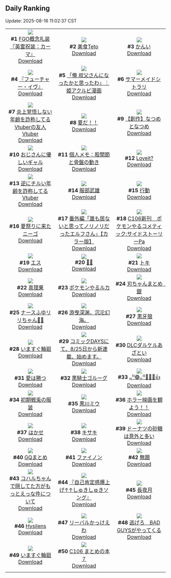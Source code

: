## Daily Ranking
Update: 2025-08-16 11:02:37 CST

|      |      |      |
| :----: | :----: | :----: |
| ![](https://i.pixiv.re/c/240x480/img-master/img/2025/08/13/07/00/58/133821085_p0_master1200.jpg)<br>**#1** [FGO概念礼装『英霊祝装：カーマ』](https://www.pixiv.net/artworks/133821085)<br>[Download](https://i.pixiv.re/img-original/img/2025/08/13/07/00/58/133821085_p0.jpg) | ![](https://i.pixiv.re/c/240x480/img-master/img/2025/08/13/00/16/43/133812724_p0_master1200.jpg)<br>**#2** [美食Teto](https://www.pixiv.net/artworks/133812724)<br>[Download](https://i.pixiv.re/img-original/img/2025/08/13/00/16/43/133812724_p0.jpg) | ![](https://i.pixiv.re/c/240x480/img-master/img/2025/08/13/09/03/46/133823331_p0_master1200.jpg)<br>**#3** [かんい](https://www.pixiv.net/artworks/133823331)<br>[Download](https://i.pixiv.re/img-original/img/2025/08/13/09/03/46/133823331_p0.jpg) |
| ![](https://i.pixiv.re/c/240x480/img-master/img/2025/08/13/23/01/43/133848472_p0_master1200.jpg)<br>**#4** [『フューチャー・イヴ』](https://www.pixiv.net/artworks/133848472)<br>[Download](https://i.pixiv.re/img-original/img/2025/08/13/23/01/43/133848472_p0.png) | ![](https://i.pixiv.re/c/240x480/img-master/img/2025/08/13/19/26/55/133839175_p0_master1200.jpg)<br>**#5** [「俺 叔父さんになったかと思ったわ」￤姫アクルビ漫画](https://www.pixiv.net/artworks/133839175)<br>[Download](https://i.pixiv.re/img-original/img/2025/08/13/19/26/55/133839175_p0.jpg) | ![](https://i.pixiv.re/c/240x480/img-master/img/2025/08/14/00/00/09/133850927_p0_master1200.jpg)<br>**#6** [サマーメイドシトラリ](https://www.pixiv.net/artworks/133850927)<br>[Download](https://i.pixiv.re/img-original/img/2025/08/14/00/00/09/133850927_p0.jpg) |
| ![](https://i.pixiv.re/c/240x480/img-master/img/2025/08/13/21/07/09/133843424_p0_master1200.jpg)<br>**#7** [炎上覚悟しない年齢を詐称してるVtuberの友人Vtuber](https://www.pixiv.net/artworks/133843424)<br>[Download](https://i.pixiv.re/img-original/img/2025/08/13/21/07/09/133843424_p0.png) | ![](https://i.pixiv.re/c/240x480/img-master/img/2025/08/13/07/45/28/133821884_p0_master1200.jpg)<br>**#8** [夏だ！！](https://www.pixiv.net/artworks/133821884)<br>[Download](https://i.pixiv.re/img-original/img/2025/08/13/07/45/28/133821884_p0.png) | ![](https://i.pixiv.re/c/240x480/img-master/img/2025/08/13/00/02/26/133812034_p0_master1200.jpg)<br>**#9** [【創作】なつめとなつめ](https://www.pixiv.net/artworks/133812034)<br>[Download](https://i.pixiv.re/img-original/img/2025/08/13/00/02/26/133812034_p0.jpg) |
| ![](https://i.pixiv.re/c/240x480/img-master/img/2025/08/13/16/29/17/133833482_p0_master1200.jpg)<br>**#10** [おじさんに優しいギャル](https://www.pixiv.net/artworks/133833482)<br>[Download](https://i.pixiv.re/img-original/img/2025/08/13/16/29/17/133833482_p0.jpg) | ![](https://i.pixiv.re/c/240x480/img-master/img/2025/08/14/06/00/07/133859457_p0_master1200.jpg)<br>**#11** [個人メモ：股関節と骨盤の動き](https://www.pixiv.net/artworks/133859457)<br>[Download](https://i.pixiv.re/img-original/img/2025/08/14/06/00/07/133859457_p0.jpg) | ![](https://i.pixiv.re/c/240x480/img-master/img/2025/08/13/09/50/39/133824219_p0_master1200.jpg)<br>**#12** [Loveit?](https://www.pixiv.net/artworks/133824219)<br>[Download](https://i.pixiv.re/img-original/img/2025/08/13/09/50/39/133824219_p0.png) |
| ![](https://i.pixiv.re/c/240x480/img-master/img/2025/08/14/21/20/17/133883471_p0_master1200.jpg)<br>**#13** [逆にチルい年齢を詐称してるVtuber](https://www.pixiv.net/artworks/133883471)<br>[Download](https://i.pixiv.re/img-original/img/2025/08/14/21/20/17/133883471_p0.png) | ![](https://i.pixiv.re/c/240x480/img-master/img/2025/08/14/00/00/16/133850993_p0_master1200.jpg)<br>**#14** [服部武雄](https://www.pixiv.net/artworks/133850993)<br>[Download](https://i.pixiv.re/img-original/img/2025/08/14/00/00/16/133850993_p0.jpg) | ![](https://i.pixiv.re/c/240x480/img-master/img/2025/08/13/15/26/36/133831888_p0_master1200.jpg)<br>**#15** [行動](https://www.pixiv.net/artworks/133831888)<br>[Download](https://i.pixiv.re/img-original/img/2025/08/13/15/26/36/133831888_p0.png) |
| ![](https://i.pixiv.re/c/240x480/img-master/img/2025/08/13/18/04/27/133836374_p0_master1200.jpg)<br>**#16** [夏祭りに来たニーゴ](https://www.pixiv.net/artworks/133836374)<br>[Download](https://i.pixiv.re/img-original/img/2025/08/13/18/04/27/133836374_p0.png) | ![](https://i.pixiv.re/c/240x480/img-master/img/2025/08/13/00/01/19/133811884_p0_master1200.jpg)<br>**#17** [番外編「誰も居ないと思ってノリノリだったエルフさん」【カラー版】](https://www.pixiv.net/artworks/133811884)<br>[Download](https://i.pixiv.re/img-original/img/2025/08/13/00/01/19/133811884_p0.jpg) | ![](https://i.pixiv.re/c/240x480/img-master/img/2025/08/13/09/12/31/133823505_p0_master1200.jpg)<br>**#18** [C106新刊　ポケモンやるコメティック:サイドストーリーPa](https://www.pixiv.net/artworks/133823505)<br>[Download](https://i.pixiv.re/img-original/img/2025/08/13/09/12/31/133823505_p0.jpg) |
| ![](https://i.pixiv.re/c/240x480/img-master/img/2025/08/13/09/54/51/133824298_p0_master1200.jpg)<br>**#19** [エス](https://www.pixiv.net/artworks/133824298)<br>[Download](https://i.pixiv.re/img-original/img/2025/08/13/09/54/51/133824298_p0.jpg) | ![](https://i.pixiv.re/c/240x480/img-master/img/2025/08/13/20/45/04/133842319_p0_master1200.jpg)<br>**#20** [🫧🐚](https://www.pixiv.net/artworks/133842319)<br>[Download](https://i.pixiv.re/img-original/img/2025/08/13/20/45/04/133842319_p0.png) | ![](https://i.pixiv.re/c/240x480/img-master/img/2025/08/13/00/00/09/133811566_p0_master1200.jpg)<br>**#21** [トキ](https://www.pixiv.net/artworks/133811566)<br>[Download](https://i.pixiv.re/img-original/img/2025/08/13/00/00/09/133811566_p0.jpg) |
| ![](https://i.pixiv.re/c/240x480/img-master/img/2025/08/14/00/30/05/133852551_p0_master1200.jpg)<br>**#22** [真理果](https://www.pixiv.net/artworks/133852551)<br>[Download](https://i.pixiv.re/img-original/img/2025/08/14/00/30/05/133852551_p0.jpg) | ![](https://i.pixiv.re/c/240x480/img-master/img/2025/08/14/06/26/43/133859811_p0_master1200.jpg)<br>**#23** [ポケモンやるルカ](https://www.pixiv.net/artworks/133859811)<br>[Download](https://i.pixiv.re/img-original/img/2025/08/14/06/26/43/133859811_p0.jpg) | ![](https://i.pixiv.re/c/240x480/img-master/img/2025/08/13/18/03/18/133836339_p0_master1200.jpg)<br>**#24** [刃ちゃんまとめ　銀](https://www.pixiv.net/artworks/133836339)<br>[Download](https://i.pixiv.re/img-original/img/2025/08/13/18/03/18/133836339_p0.jpg) |
| ![](https://i.pixiv.re/c/240x480/img-master/img/2025/08/13/00/01/41/133811943_p0_master1200.jpg)<br>**#25** [ナースふゆリリちゃん🩵🩷](https://www.pixiv.net/artworks/133811943)<br>[Download](https://i.pixiv.re/img-original/img/2025/08/13/00/01/41/133811943_p0.jpg) | ![](https://i.pixiv.re/c/240x480/img-master/img/2025/08/14/12/21/56/133867016_p0_master1200.jpg)<br>**#26** [游曳深渊，沉沦幻海。](https://www.pixiv.net/artworks/133867016)<br>[Download](https://i.pixiv.re/img-original/img/2025/08/14/12/21/56/133867016_p0.jpg) | ![](https://i.pixiv.re/c/240x480/img-master/img/2025/08/13/02/51/00/133817363_p0_master1200.jpg)<br>**#27** [黒牙狼](https://www.pixiv.net/artworks/133817363)<br>[Download](https://i.pixiv.re/img-original/img/2025/08/13/02/51/00/133817363_p0.jpg) |
| ![](https://i.pixiv.re/c/240x480/img-master/img/2025/08/14/05/18/22/133858899_p0_master1200.jpg)<br>**#28** [いますぐ輪廻](https://www.pixiv.net/artworks/133858899)<br>[Download](https://i.pixiv.re/img-original/img/2025/08/14/05/18/22/133858899_p0.png) | ![](https://i.pixiv.re/c/240x480/img-master/img/2025/08/13/21/43/13/133842650_p0_master1200.jpg)<br>**#29** [コミックDAYSにて、8/25日から新連載、始めます。](https://www.pixiv.net/artworks/133842650)<br>[Download](https://i.pixiv.re/img-original/img/2025/08/13/21/43/13/133842650_p0.jpg) | ![](https://i.pixiv.re/c/240x480/img-master/img/2025/08/13/19/29/20/133839232_p0_master1200.jpg)<br>**#30** [DLCダルケルあざとい](https://www.pixiv.net/artworks/133839232)<br>[Download](https://i.pixiv.re/img-original/img/2025/08/13/19/29/20/133839232_p0.jpg) |
| ![](https://i.pixiv.re/c/240x480/img-master/img/2025/08/14/20/46/33/133881938_p0_master1200.jpg)<br>**#31** [愛は勝つ](https://www.pixiv.net/artworks/133881938)<br>[Download](https://i.pixiv.re/img-original/img/2025/08/14/20/46/33/133881938_p0.jpg) | ![](https://i.pixiv.re/c/240x480/img-master/img/2025/08/13/19/32/43/133839385_p0_master1200.jpg)<br>**#32** [黒騎士ゴルーグ](https://www.pixiv.net/artworks/133839385)<br>[Download](https://i.pixiv.re/img-original/img/2025/08/13/19/32/43/133839385_p0.jpg) | ![](https://i.pixiv.re/c/240x480/img-master/img/2025/08/14/00/00/07/133850913_p0_master1200.jpg)<br>**#33** [₍₍⁽⁽🟢₎₎⁾⁾🫷🏼😎👍](https://www.pixiv.net/artworks/133850913)<br>[Download](https://i.pixiv.re/img-original/img/2025/08/14/00/00/07/133850913_p0.jpg) |
| ![](https://i.pixiv.re/c/240x480/img-master/img/2025/08/13/14/00/02/133829859_p0_master1200.jpg)<br>**#34** [初期戦兎の服装](https://www.pixiv.net/artworks/133829859)<br>[Download](https://i.pixiv.re/img-original/img/2025/08/13/14/00/02/133829859_p0.png) | ![](https://i.pixiv.re/c/240x480/img-master/img/2025/08/14/01/54/25/133855267_p0_master1200.jpg)<br>**#35** [黒川ミウ](https://www.pixiv.net/artworks/133855267)<br>[Download](https://i.pixiv.re/img-original/img/2025/08/14/01/54/25/133855267_p0.jpg) | ![](https://i.pixiv.re/c/240x480/img-master/img/2025/08/13/22/02/34/133845869_p0_master1200.jpg)<br>**#36** [ホラー映画を観よう！！](https://www.pixiv.net/artworks/133845869)<br>[Download](https://i.pixiv.re/img-original/img/2025/08/13/22/02/34/133845869_p0.jpg) |
| ![](https://i.pixiv.re/c/240x480/img-master/img/2025/08/14/18/44/03/133877292_p0_master1200.jpg)<br>**#37** [はかせ](https://www.pixiv.net/artworks/133877292)<br>[Download](https://i.pixiv.re/img-original/img/2025/08/14/18/44/03/133877292_p0.png) | ![](https://i.pixiv.re/c/240x480/img-master/img/2025/08/14/00/00/18/133851013_p0_master1200.jpg)<br>**#38** [キサキ](https://www.pixiv.net/artworks/133851013)<br>[Download](https://i.pixiv.re/img-original/img/2025/08/14/00/00/18/133851013_p0.jpg) | ![](https://i.pixiv.re/c/240x480/img-master/img/2025/08/13/00/04/41/133812183_p0_master1200.jpg)<br>**#39** [ドーナツの砂糖は意外と多い](https://www.pixiv.net/artworks/133812183)<br>[Download](https://i.pixiv.re/img-original/img/2025/08/13/00/04/41/133812183_p0.png) |
| ![](https://i.pixiv.re/c/240x480/img-master/img/2025/08/13/20/05/36/133840745_p0_master1200.jpg)<br>**#40** [GQまとめ](https://www.pixiv.net/artworks/133840745)<br>[Download](https://i.pixiv.re/img-original/img/2025/08/13/20/05/36/133840745_p0.jpg) | ![](https://i.pixiv.re/c/240x480/img-master/img/2025/08/14/00/00/12/133850959_p0_master1200.jpg)<br>**#41** [ファイノン](https://www.pixiv.net/artworks/133850959)<br>[Download](https://i.pixiv.re/img-original/img/2025/08/14/00/00/12/133850959_p0.png) | ![](https://i.pixiv.re/c/240x480/img-master/img/2025/08/13/18/57/43/133838017_p0_master1200.jpg)<br>**#42** [無題](https://www.pixiv.net/artworks/133838017)<br>[Download](https://i.pixiv.re/img-original/img/2025/08/13/18/57/43/133838017_p0.jpg) |
| ![](https://i.pixiv.re/c/240x480/img-master/img/2025/08/13/01/07/57/133814748_p0_master1200.jpg)<br>**#43** [コハルちゃんで隠してた方がもっとえっな件について](https://www.pixiv.net/artworks/133814748)<br>[Download](https://i.pixiv.re/img-original/img/2025/08/13/01/07/57/133814748_p0.jpg) | ![](https://i.pixiv.re/c/240x480/img-master/img/2025/08/14/00/00/07/133850905_p0_master1200.jpg)<br>**#44** [『自己肯定感爆上げ↑↑しゅきしゅきソング』](https://www.pixiv.net/artworks/133850905)<br>[Download](https://i.pixiv.re/img-original/img/2025/08/14/00/00/07/133850905_p0.jpg) | ![](https://i.pixiv.re/c/240x480/img-master/img/2025/08/13/00/00/08/133811555_p0_master1200.jpg)<br>**#45** [長夜月](https://www.pixiv.net/artworks/133811555)<br>[Download](https://i.pixiv.re/img-original/img/2025/08/13/00/00/08/133811555_p0.jpg) |
| ![](https://i.pixiv.re/c/240x480/img-master/img/2025/08/14/08/45/04/133862271_p0_master1200.jpg)<br>**#46** [Hysilens](https://www.pixiv.net/artworks/133862271)<br>[Download](https://i.pixiv.re/img-original/img/2025/08/14/08/45/04/133862271_p0.jpg) | ![](https://i.pixiv.re/c/240x480/img-master/img/2025/08/14/18/33/19/133876970_p0_master1200.jpg)<br>**#47** [リーバルかっけえわ](https://www.pixiv.net/artworks/133876970)<br>[Download](https://i.pixiv.re/img-original/img/2025/08/14/18/33/19/133876970_p0.jpg) | ![](https://i.pixiv.re/c/240x480/img-master/img/2025/08/13/23/48/00/133850323_p0_master1200.jpg)<br>**#48** [逃げろ　BAD GUYSがやってくる](https://www.pixiv.net/artworks/133850323)<br>[Download](https://i.pixiv.re/img-original/img/2025/08/13/23/48/00/133850323_p0.jpg) |
| ![](https://i.pixiv.re/c/240x480/img-master/img/2025/08/13/19/00/04/133838109_p0_master1200.jpg)<br>**#49** [いますぐ輪廻](https://www.pixiv.net/artworks/133838109)<br>[Download](https://i.pixiv.re/img-original/img/2025/08/13/19/00/04/133838109_p0.jpg) | ![](https://i.pixiv.re/c/240x480/img-master/img/2025/08/13/16/44/49/133833881_p0_master1200.jpg)<br>**#50** [C106 まとめの本７](https://www.pixiv.net/artworks/133833881)<br>[Download](https://i.pixiv.re/img-original/img/2025/08/13/16/44/49/133833881_p0.jpg) |
|      |
